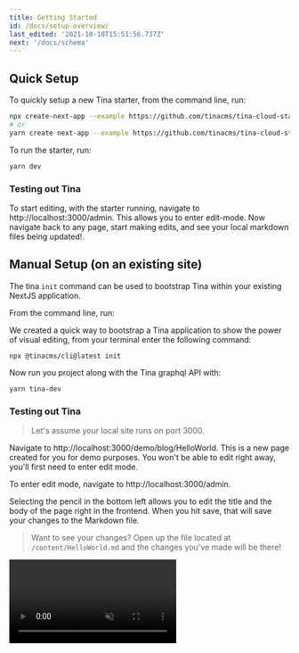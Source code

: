 ```yaml
---
title: Getting Started
id: /docs/setup-overview/
last_edited: '2021-10-18T15:51:56.737Z'
next: '/docs/schema'
---
```


## Quick Setup

To quickly setup a new Tina starter, from the command line, run:

```bash
npx create-next-app --example https://github.com/tinacms/tina-cloud-starter
# or
yarn create next-app --example https://github.com/tinacms/tina-cloud-starter
```

To run the starter, run:

```bash,copy
yarn dev
```

### Testing out Tina

To start editing, with the starter running, navigate to http://localhost:3000/admin. This allows you to enter edit-mode. Now navigate back to any page, start making edits, and see your local markdown files being updated!.

## Manual Setup (on an existing site)

The tina `init` command can be used to bootstrap Tina within your existing NextJS application.

From the command line, run:

We created a quick way to bootstrap a Tina application to show the power of visual editing, from your terminal enter the following command:

```bash,copy
npx @tinacms/cli@latest init
```

Now run you project along with the Tina graphql API with:

```bash,copy
yarn tina-dev
```

### Testing out Tina

> Let's assume your local site runs on port 3000.

Navigate to http://localhost:3000/demo/blog/HelloWorld. This is a new page created for you for demo purposes. You won't be able to edit right away, you'll first need to enter edit mode.

To enter edit mode, navigate to http://localhost:3000/admin.

Selecting the pencil in the bottom left allows you to edit the title and the body of the page right in the frontend. When you hit save, that will save your changes to the Markdown file.

> Want to see your changes? Open up the file located at `/content/HelloWorld.md` and the changes you've made will be there!

<video controls autoplay=true muted loop>
<source src="/gif/tina-init.mp4" type="video/mp4" />
Your browser does not support the video tag.
</video>
